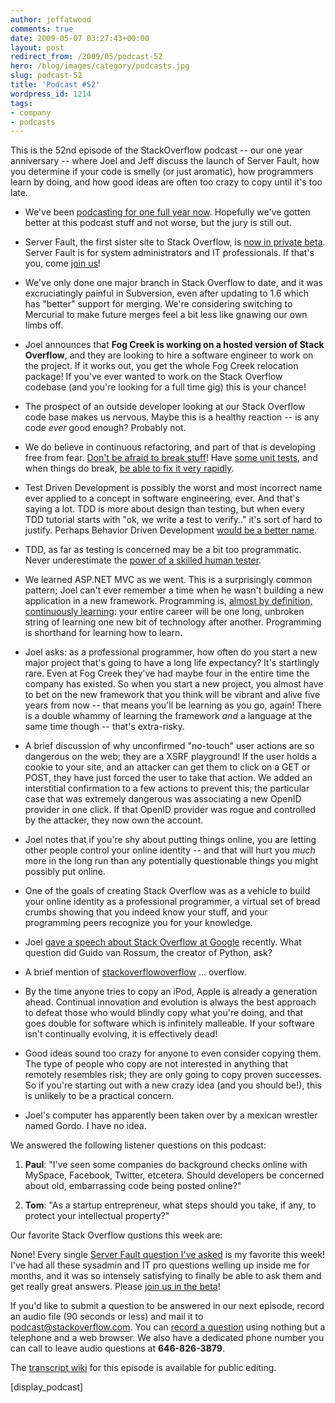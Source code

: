 ```yaml
---
author: jeffatwood
comments: true
date: 2009-05-07 03:27:43+00:00
layout: post
redirect_from: /2009/05/podcast-52
hero: /blog/images/category/podcasts.jpg
slug: podcast-52
title: 'Podcast #52'
wordpress_id: 1214
tags:
- company
- podcasts
---
```


This is the 52nd episode of the StackOverflow podcast -- our one year anniversary -- where Joel and Jeff discuss the launch of Server Fault, how you determine if your code is smelly (or just aromatic), how programmers learn by doing, and how good ideas are often too crazy to copy until it's too late.






  * We've been [podcasting for one full year now](http://blog.stackoverflow.com/2008/04/podcast-1/). Hopefully we've gotten better at this podcast stuff and not worse, but the jury is still out.


  * Server Fault, the first sister site to Stack Overflow, is [now in private beta](http://blog.stackoverflow.com/2009/04/server-fault-private-beta-begins/). Server Fault is for system administrators and IT professionals. If that's you, come [join us](http://blog.stackoverflow.com/2009/04/server-fault-private-beta-begins/)!


  * We've only done one major branch in Stack Overflow to date, and it was excruciatingly painful in Subversion, even after updating to 1.6 which has "better" support for merging. We're considering switching to Mercurial to make future merges feel a bit less like gnawing our own limbs off.  



  * Joel announces that **Fog Creek is working on a hosted version of Stack Overflow**, and they are looking to hire a software engineer to work on the project. If it works out, you get the whole Fog Creek relocation package! If you've ever wanted to work on the Stack Overflow codebase (and you're looking for a full time gig) this is your chance!  



  * The prospect of an outside developer looking at our Stack Overflow code base makes us nervous. Maybe this is a healthy reaction -- is any code _ever_ good enough? Probably not.


  * We do believe in continuous refactoring, and part of that is developing free from fear. [Don't be afraid to break stuff](http://www.codinghorror.com/blog/archives/000123.html)! Have [some unit tests](http://www.codinghorror.com/blog/archives/000640.html), and when things do break, [be able to fix it very rapidly](http://www.codinghorror.com/blog/archives/001239.html).


  * Test Driven Development is possibly the worst and most incorrect name ever applied to a concept in software engineering, ever. And that's saying a lot. TDD is more about design than testing, but when every TDD tutorial starts with "ok, we write a test to verify.." it's sort of hard to justify. Perhaps Behavior Driven Development [would be a better name](http://codebetter.com/blogs/jeremy.miller/archive/2007/09/06/bdd-tdd-and-the-other-double-d-s.aspx).


  * TDD, as far as testing is concerned may be a bit too programmatic. Never underestimate the [power of a skilled human tester](http://www.joelonsoftware.com/articles/fog0000000067.html). 


  * We learned ASP.NET MVC as we went. This is a surprisingly common pattern; Joel can't ever remember a time when he wasn't building a new application in a new framework. Programming is, [almost by definition, continuously learning](http://www.codinghorror.com/blog/archives/000895.html): your entire career will be one long, unbroken string of learning one new bit of technology after another. Programming is shorthand for learning how to learn.


  * Joel asks: as a professional programmer, how often do you start a new major project that's going to have a long life expectancy? It's startlingly rare. Even at Fog Creek they've had maybe four in the entire time the company has existed. So when you start a new project, you almost have to bet on the new framework that you think will be vibrant and alive five years from now -- that means you'll be learning as you go, again! There is a double whammy of learning the framework _and_ a language at the same time though -- that's extra-risky.


  * A brief discussion of why unconfirmed "no-touch" user actions are so dangerous on the web; they are a XSRF playground! If the user holds a cookie to your site, and an attacker can get them to click on a GET or POST, they have just forced the user to take that action. We added an interstitial confirmation to a few actions to prevent this; the particular case that was extremely dangerous was associating a new OpenID provider in one click. If that OpenID provider was rogue and controlled by the attacker, they now own the account.


  * Joel notes that if you're shy about putting things online, you are letting other people control your online identity -- and that will hurt you _much_ more in the long run than any potentially questionable things you might possibly put online.


  * One of the goals of creating Stack Overflow was as a vehicle to build your online identity as a professional programmer, a virtual set of bread crumbs showing that you indeed know your stuff, and your programming peers recognize you for your knowledge.   



  * Joel [gave a speech about Stack Overflow at Google](http://blog.stackoverflow.com/2009/05/joel-talks-about-stack-overflow-at-google/) recently. What question did Guido van Rossum, the creator of Python, ask?


  * A brief mention of [stackoverflowoverflow](http://stackoverflowoverflow.com/) ... overflow.  



  * By the time anyone tries to copy an iPod, Apple is already a generation ahead. Continual innovation and evolution is always the best approach to defeat those who would blindly copy what you're doing, and that goes double for software which is infinitely malleable. If your software isn't continually evolving, it is effectively dead!


  * Good ideas sound too crazy for anyone to even consider copying them. The type of people who copy are not interested in anything that remotely resembles risk; they are only going to copy proven successes. So if you're starting out with a new crazy idea (and you should be!), this is unlikely to be a practical concern.


  * Joel's computer has apparently been taken over by a mexican wrestler named Gordo. I have no idea.   





We answered the following listener questions on this podcast:






  1. **Paul**: "I've seen some companies do background checks online with MySpace, Facebook, Twitter, etcetera. Should developers be concerned about old, embarrassing code being posted online?"


  2. **Tom**: "As a startup entrepreneur, what steps should you take, if any, to protect your intellectual property?"




Our favorite Stack Overflow qustions this week are:




None! Every single [Server Fault question I've asked](http://serverfault.com/users/1/jeff-atwood) is my favorite this week! I've had all these sysadmin and IT pro questions welling up inside me for months, and it was so intensely satisfying to finally be able to ask them and get really great answers. Please [join us in the beta](http://blog.stackoverflow.com/2009/04/server-fault-private-beta-begins/)!





If you'd like to submit a question to be answered in our next episode, record an audio file (90 seconds or less) and mail it to [podcast@stackoverflow.com](mailto:podcast@stackoverflow.com). You can [record a question](http://blog.stackoverflow.com/index.php/2008/05/recording-podcast-questions-using-your-telephone/) using nothing but a telephone and a web browser. We also have a dedicated phone number you can call to leave audio questions at **646-826-3879**.






The [transcript wiki](https://stackoverflow.fogbugz.com/default.asp?W29049) for this episode is available for public editing.






[display_podcast]

